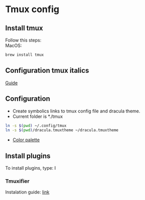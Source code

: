 # Tmux config

## Install tmux
Follow this steps: \
MacOS:
```bash
brew install tmux
```
## Configuration tmux italics

[Guide](https://gist.github.com/bbqtd/a4ac060d6f6b9ea6fe3aabe735aa9d95)

## Configuration

* Create symbolics links to tmux config file and dracula theme.
* Current folder is *./tmux
```bash
ln -s $(pwd) ~/.config/tmux
ln -s $(pwd)/dracula.tmuxtheme ~/dracula.tmuxtheme
```
* [Color palette](https://i.stack.imgur.com/e63et.png)

## Install plugins

To install plugins, type: <tmux prefix>I

### Tmuxifier
Instalation guide:
[link](https://github.com/jimeh/tmuxifier) 
